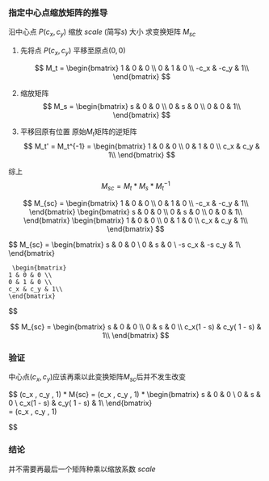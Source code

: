 ### 指定中心点缩放矩阵的推导

沿中心点 $P(c_x , c_y)$ 缩放 $scale$ (简写$s$) 大小 求变换矩阵 $M_{sc}$

1. 先将点 $P(c_x , c_y)$ 平移至原点$(0,0)$ 

    $$
    M_t = 
    \begin{bmatrix}
    1 & 0 & 0 \\
    0 & 1 & 0 \\
    -c_x & -c_y & 1\\
    \end{bmatrix}
    $$

2. 缩放矩阵
   $$
    M_s = 
    \begin{bmatrix}
    s & 0 & 0 \\
    0 & s & 0 \\
    0 & 0 & 1\\
    \end{bmatrix}
   $$
3. 平移回原有位置  原始$M_t$矩阵的逆矩阵
   $$
   M_t' = M_t^{-1} = 
   \begin{bmatrix}
    1 & 0 & 0 \\
    0 & 1 & 0 \\
    c_x & c_y & 1\\
    \end{bmatrix}
   $$

综上 
$$
M_{sc} = M_t * M_s * M_t^{-1} 
$$ 

$$
M_{sc} =   \begin{bmatrix}
    1 & 0 & 0 \\
    0 & 1 & 0 \\
    -c_x & -c_y & 1\\
    \end{bmatrix} 
    \begin{bmatrix}
    s & 0 & 0 \\
    0 & s & 0 \\
    0 & 0 & 1\\
    \end{bmatrix} 
    \begin{bmatrix}
    1 & 0 & 0 \\
    0 & 1 & 0 \\
    c_x & c_y & 1\\
    \end{bmatrix}
$$

$$
M_{sc} = \begin{bmatrix}
    s & 0 & 0 \\
    0 & s & 0 \\
    -s c_x & -s c_y & 1\\
    \end{bmatrix} 

     \begin{bmatrix}
    1 & 0 & 0 \\
    0 & 1 & 0 \\
    c_x & c_y & 1\\
    \end{bmatrix} 
$$ 

$$
M_{sc} = \begin{bmatrix}
    s & 0 & 0 \\
    0 & s & 0 \\
    c_x(1 - s) &  c_y( 1 - s) & 1\\
    \end{bmatrix} 
$$ 

### 验证 
中心点$(c_x, c_y)$应该再乘以此变换矩阵$M_{sc}$后并不发生改变

$$
(c_x , c_y , 1) * M{sc} = (c_x , c_y , 1) * 
\begin{bmatrix}
    s & 0 & 0 \\
    0 & s & 0 \\
    c_x(1 - s) &  c_y( 1 - s) & 1\\
    \end{bmatrix}  
    = (c_x , c_y , 1)

$$

### 结论 
并不需要再最后一个矩阵种乘以缩放系数 $scale$



